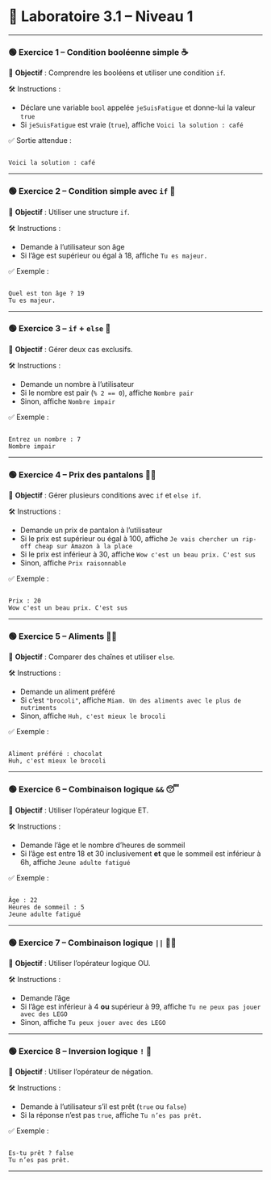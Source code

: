 

# 🧪 Laboratoire 3.1 – Niveau 1

---

### 🟢 Exercice 1 – Condition booléenne simple ☕

🎯 **Objectif** : Comprendre les booléens et utiliser une condition `if`.

🛠️ Instructions :

* Déclare une variable `bool` appelée `jeSuisFatigue` et donne-lui la valeur `true`
* Si `jeSuisFatigue` est vraie (`true`), affiche `Voici la solution : café`

✅ Sortie attendue :

```

Voici la solution : café

```

---

### 🟢 Exercice 2 – Condition simple avec `if` 🎂

🎯 **Objectif** : Utiliser une structure `if`.

🛠️ Instructions :

* Demande à l’utilisateur son âge
* Si l’âge est supérieur ou égal à 18, affiche `Tu es majeur.`

✅ Exemple :

```

Quel est ton âge ? 19
Tu es majeur.

```

---

### 🟢 Exercice 3 – `if` + `else` 🔢

🎯 **Objectif** : Gérer deux cas exclusifs.

🛠️ Instructions :

* Demande un nombre à l’utilisateur
* Si le nombre est pair (`% 2 == 0`), affiche `Nombre pair`
* Sinon, affiche `Nombre impair`

✅ Exemple :

```

Entrez un nombre : 7
Nombre impair

```

---

### 🟢 Exercice 4 – Prix des pantalons 👖💸

🎯 **Objectif** : Gérer plusieurs conditions avec `if` et `else if`.

🛠️ Instructions :

* Demande un prix de pantalon à l’utilisateur
* Si le prix est supérieur ou égal à 100, affiche `Je vais chercher un rip-off cheap sur Amazon à la place`
* Si le prix est inférieur à 30, affiche `Wow c'est un beau prix. C'est sus`
* Sinon, affiche `Prix raisonnable`

✅ Exemple :

```

Prix : 20
Wow c'est un beau prix. C'est sus

```

---

### 🟢 Exercice 5 – Aliments 🥦🍫

🎯 **Objectif** : Comparer des chaînes et utiliser `else`.

🛠️ Instructions :

* Demande un aliment préféré
* Si c’est `"brocoli"`, affiche `Miam. Un des aliments avec le plus de nutriments`
* Sinon, affiche `Huh, c'est mieux le brocoli`

✅ Exemple :

```

Aliment préféré : chocolat
Huh, c'est mieux le brocoli

```

---

### 🟢 Exercice 6 – Combinaison logique `&&` 😴

🎯 **Objectif** : Utiliser l’opérateur logique ET.

🛠️ Instructions :

* Demande l’âge et le nombre d’heures de sommeil
* Si l’âge est entre 18 et 30 inclusivement **et** que le sommeil est inférieur à 6h, affiche `Jeune adulte fatigué`

✅ Exemple :

```

Âge : 22
Heures de sommeil : 5
Jeune adulte fatigué

```

---

### 🟢 Exercice 7 – Combinaison logique `||` 🧸🧱

🎯 **Objectif** : Utiliser l’opérateur logique OU.

🛠️ Instructions :

* Demande l’âge
* Si l’âge est inférieur à 4 **ou** supérieur à 99, affiche `Tu ne peux pas jouer avec des LEGO`
* Sinon, affiche `Tu peux jouer avec des LEGO`

---

### 🟢 Exercice 8 – Inversion logique `!` 🔁

🎯 **Objectif** : Utiliser l’opérateur de négation.

🛠️ Instructions :

* Demande à l’utilisateur s’il est prêt (`true` ou `false`)
* Si la réponse n’est pas `true`, affiche `Tu n’es pas prêt.`

✅ Exemple :

```

Es-tu prêt ? false
Tu n’es pas prêt.

```

---
```
